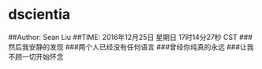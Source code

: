 # dscientia
##Author: Sean Liu
##TIME: 2016年12月25日 星期日 17时14分27秒 CST
###然后我安静的发现
###两个人已经没有任何语言
###曾经你纯真的永远
###让我不顾一切开始怀念
